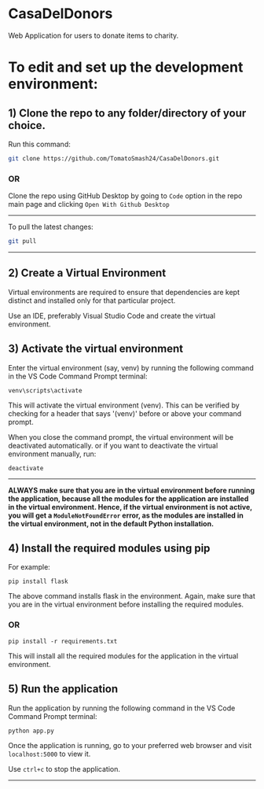 # CasaDelDonors
Web Application for users to donate items to charity.

# To edit and set up the development environment:

## 1) Clone the repo to any folder/directory of your choice.
Run this command:
```bash
git clone https://github.com/TomatoSmash24/CasaDelDonors.git
```
### OR

Clone the repo using GitHub Desktop by going to `Code` option in the repo main page and clicking `Open With Github Desktop`
<hr>
To pull the latest changes:

```bash
git pull
```

<hr>

## 2) Create a Virtual Environment
Virtual environments are required to ensure that dependencies are kept distinct and installed only for that particular project.

Use an IDE, preferably Visual Studio Code and create the virtual environment.

## 3) Activate the virtual environment
Enter the virtual environment (say, venv) by running the following command in the VS Code Command Prompt terminal:
```shell
venv\scripts\activate
```
This will activate the virtual environment (venv). This can be verified by checking for a header that says '(venv)' before or above your command prompt.

When you close the command prompt, the virtual environment will be deactivated automatically.
or if you want to deactivate the virtual environment manually, run:
```shell
deactivate
```
<hr>

**ALWAYS make sure that you are in the virtual environment before running the application, because all the modules for the application are installed in the virtual environment. Hence, if the virtual environment is not active, you will get a `ModuleNotFoundError` error, as the modules are installed in the virtual environment, not in the default Python installation.**


## 4) Install the required modules using pip
For example:
```shell
pip install flask
```
The above command installs flask in the environment.
Again, make sure that you are in the virtual environment before installing the required modules.
### OR
```shell
pip install -r requirements.txt
```
This will install all the required modules for the application in the virtual environment.

## 5) Run the application
Run the application by running the following command in the VS Code Command Prompt terminal:
```shell
python app.py
```
Once the application is running, go to your preferred web browser and visit `localhost:5000` to view it.

Use `ctrl+c` to stop the application.
<hr>
